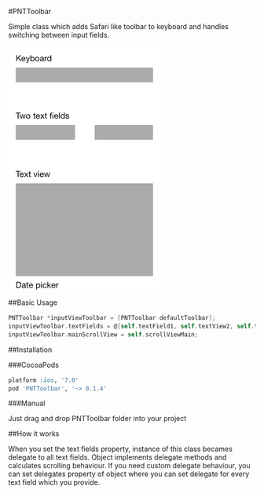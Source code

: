 #PNTToolbar

Simple class which adds Safari like toolbar to keyboard and handles switching between input fields.

![alt preview](https://raw.githubusercontent.com/Planet1107/PNTToolbar/master/preview.gif)

##Basic Usage

```objective-c
PNTToolbar *inputViewToolbar = [PNTToolbar defaultToolbar];
inputViewToolbar.textFields = @[self.textField1, self.textView2, self.textField3, self.textField4, self.textField5];
inputViewToolbar.mainScrollView = self.scrollViewMain;
```

##Installation

###CocoaPods

```ruby
platform :ios, '7.0'
pod 'PNTToolbar', '~> 0.1.4'
```

###Manual

Just drag and drop PNTToolbar folder into your project

##How it works

When you set the text fields property, instance of this class becames delegate to all text fields. Object implements delegate methods and calculates scrolling behaviour. If you need custom delegate behaviour, you can set delegates property of object where you can set delegate for every text field which you provide.